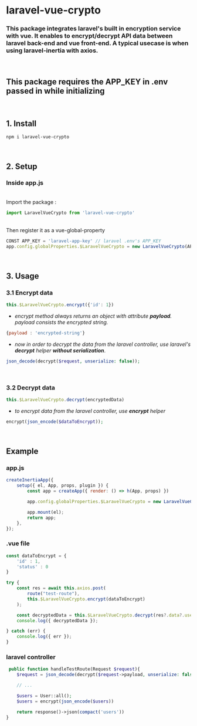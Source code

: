 # **laravel-vue-crypto**

### **This package integrates laravel's built in encryption service with vue**. It enables to encrypt/decrypt API data between laravel back-end and vue front-end. A typical usecase is when using laravel-inertia with axios.

<br>

## **This package requires the APP_KEY in .env passed in while initializing**

<br>

## **1. Install**

```
npm i laravel-vue-crypto
```

<br>

## **2. Setup**

### Inside **app.js**

<br>
Import the package :

```js
import LaravelVueCrypto from 'laravel-vue-crypto'
```

<br>
Then register it as a vue-global-property

```js
CONST APP_KEY = 'laravel-app-key' // laravel .env's APP_KEY
app.config.globalProperties.$LaravelVueCrypto = new LaravelVueCrypto(APP_KEY)
```

<br>

## **3. Usage**

### **3.1 Encrypt data**

```js
this.$LaravelVueCrypto.encrypt({'id': 1})
```

* *encrypt method always returns an object with attribute **payload**. payload consists the encrypted string.*

```js
{payload : 'encrypted-string'}
```

* *now in order to decrypt the data from the laravel controller, use laravel's **decrypt** helper **without serialization***.

```php
json_decode(decrypt($request, unserialize: false));
```

<br>

### **3.2 Decrypt data**

```js
this.$LaravelVueCrypto.decrypt(encryptedData)
```
* *to encrypt data from the laravel controller, use **encrypt** helper*

```php
encrypt(json_encode($dataToEncrypt));
```

<br>

## **Example**

### app.js
```js
createInertiaApp({
    setup({ el, App, props, plugin }) {
        const app = createApp({ render: () => h(App, props) })

        app.config.globalProperties.$LaravelVueCrypto = new LaravelVueCrypto(import.meta.env.VITE_APP_KEY)

        app.mount(el);
        return app;
    },
});
```


### .vue file
```js
const dataToEncrypt = {
    'id' : 1,
    'status' : 0
}

try {
    const res = await this.axios.post(
        route("test-route"),
        this.$LaravelVueCrypto.encrypt(dataToEncrypt)
    );

    const decryptedData = this.$LaravelVueCrypto.decrypt(res?.data?.users);
    console.log({ decryptedData });

} catch (err) {
    console.log({ err });
}
```


### laravel controller
```php
 public function handleTestRoute(Request $request){
    $request = json_decode(decrypt($request->payload, unserialize: false));

    // ... 

    $users = User::all();
    $users = encrypt(json_encode($users))

    return response()->json(compact('users'))
}  
```